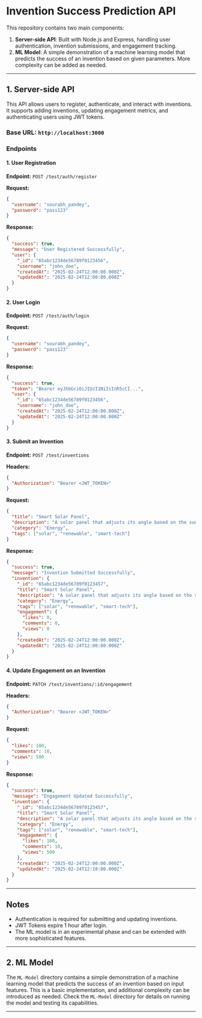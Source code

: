 # Invention Success Prediction API

This repository contains two main components:
1. **Server-side API**: Built with Node.js and Express, handling user authentication, invention submissions, and engagement tracking.
2. **ML Model**: A simple demonstration of a machine learning model that predicts the success of an invention based on given parameters. More complexity can be added as needed.

---

## 1. Server-side API

This API allows users to register, authenticate, and interact with inventions. It supports adding inventions, updating engagement metrics, and authenticating users using JWT tokens.

### Base URL: `http://localhost:3000`

### **Endpoints**

#### **1. User Registration**
**Endpoint:** `POST /test/auth/register`

**Request:**
```json
{
  "username": "sourabh_pandey",
  "password": "pass123"
}
```

**Response:**
```json
{
  "success": true,
  "message": "User Registered Successfully",
  "user": {
    "_id": "65abc1234de56789f0123456",
    "username": "john_doe",
    "createdAt": "2025-02-24T12:00:00.000Z",
    "updatedAt": "2025-02-24T12:00:00.000Z"
  }
}
```

#### **2. User Login**
**Endpoint:** `POST /test/auth/login`

**Request:**
```json
{
  "username": "sourabh_pandey",
  "password": "pass123"
}
```

**Response:**
```json
{
  "success": true,
  "token": "Bearer eyJhbGciOiJIUzI1NiIsInR5cCI...",
  "user": {
    "_id": "65abc1234de56789f0123456",
    "username": "john_doe",
    "createdAt": "2025-02-24T12:00:00.000Z",
    "updatedAt": "2025-02-24T12:00:00.000Z"
  }
}
```

#### **3. Submit an Invention**
**Endpoint:** `POST /test/inventions`

**Headers:**
```json
{
  "Authorization": "Bearer <JWT_TOKEN>"
}
```

**Request:**
```json
{
  "title": "Smart Solar Panel",
  "description": "A solar panel that adjusts its angle based on the sun’s position.",
  "category": "Energy",
  "tags": ["solar", "renewable", "smart-tech"]
}
```

**Response:**
```json
{
  "success": true,
  "message": "Invention Submitted Successfully",
  "invention": {
    "_id": "65abc1234de56789f0123457",
    "title": "Smart Solar Panel",
    "description": "A solar panel that adjusts its angle based on the sun’s position.",
    "category": "Energy",
    "tags": ["solar", "renewable", "smart-tech"],
    "engagement": {
      "likes": 0,
      "comments": 0,
      "views": 0
    },
    "createdAt": "2025-02-24T12:00:00.000Z",
    "updatedAt": "2025-02-24T12:00:00.000Z"
  }
}
```

#### **4. Update Engagement on an Invention**
**Endpoint:** `PATCH /test/inventions/:id/engagement`

**Headers:**
```json
{
  "Authorization": "Bearer <JWT_TOKEN>"
}
```

**Request:**
```json
{
  "likes": 100,
  "comments": 10,
  "views": 500
}
```

**Response:**
```json
{
  "success": true,
  "message": "Engagement Updated Successfully",
  "invention": {
    "_id": "65abc1234de56789f0123457",
    "title": "Smart Solar Panel",
    "description": "A solar panel that adjusts its angle based on the sun’s position.",
    "category": "Energy",
    "tags": ["solar", "renewable", "smart-tech"],
    "engagement": {
      "likes": 100,
      "comments": 10,
      "views": 500
    },
    "createdAt": "2025-02-24T12:00:00.000Z",
    "updatedAt": "2025-02-24T12:10:00.000Z"
  }
}
```
---

## Notes
- Authentication is required for submitting and updating inventions.
- JWT Tokens expire 1 hour after login.
- The ML model is in an experimental phase and can be extended with more sophisticated features.

---

## 2. ML Model

The `ML-Model` directory contains a simple demonstration of a machine learning model that predicts the success of an invention based on input features. This is a basic implementation, and additional complexity can be introduced as needed. Check the `ML-Model` directory for details on running the model and testing its capabilities.

---
